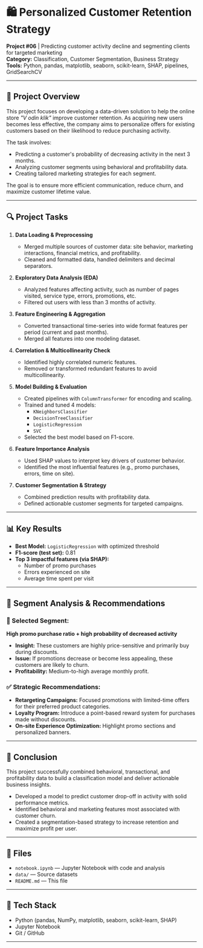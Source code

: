 # 🛍️ Personalized Customer Retention Strategy

**Project #06** | Predicting customer activity decline and segmenting clients for targeted marketing  
**Category:** Classification, Customer Segmentation, Business Strategy  
**Tools:** Python, pandas, matplotlib, seaborn, scikit-learn, SHAP, pipelines, GridSearchCV

---

## 📌 Project Overview

This project focuses on developing a data-driven solution to help the online store *"V odin klik"* improve customer retention. As acquiring new users becomes less effective, the company aims to personalize offers for existing customers based on their likelihood to reduce purchasing activity.

The task involves:
- Predicting a customer's probability of decreasing activity in the next 3 months.
- Analyzing customer segments using behavioral and profitability data.
- Creating tailored marketing strategies for each segment.

The goal is to ensure more efficient communication, reduce churn, and maximize customer lifetime value.

---

## 🔍 Project Tasks

1. **Data Loading & Preprocessing**  
   - Merged multiple sources of customer data: site behavior, marketing interactions, financial metrics, and profitability.
   - Cleaned and formatted data, handled delimiters and decimal separators.

2. **Exploratory Data Analysis (EDA)**  
   - Analyzed features affecting activity, such as number of pages visited, service type, errors, promotions, etc.
   - Filtered out users with less than 3 months of activity.

3. **Feature Engineering & Aggregation**  
   - Converted transactional time-series into wide format features per period (current and past months).
   - Merged all features into one modeling dataset.

4. **Correlation & Multicollinearity Check**  
   - Identified highly correlated numeric features.
   - Removed or transformed redundant features to avoid multicollinearity.

5. **Model Building & Evaluation**  
   - Created pipelines with `ColumnTransformer` for encoding and scaling.
   - Trained and tuned 4 models:  
     - `KNeighborsClassifier`  
     - `DecisionTreeClassifier`  
     - `LogisticRegression`  
     - `SVC`  
   - Selected the best model based on F1-score.

6. **Feature Importance Analysis**  
   - Used SHAP values to interpret key drivers of customer behavior.
   - Identified the most influential features (e.g., promo purchases, errors, time on site).

7. **Customer Segmentation & Strategy**  
   - Combined prediction results with profitability data.
   - Defined actionable customer segments for targeted campaigns.

---

## 📊 Key Results

- **Best Model:** `LogisticRegression` with optimized threshold  
- **F1-score (test set):** 0.81  
- **Top 3 impactful features (via SHAP):**  
  - Number of promo purchases  
  - Errors experienced on site  
  - Average time spent per visit  

---

## 👥 Segment Analysis & Recommendations

### 📌 Selected Segment:  
**High promo purchase ratio + high probability of decreased activity**

- **Insight:** These customers are highly price-sensitive and primarily buy during discounts.  
- **Issue:** If promotions decrease or become less appealing, these customers are likely to churn.  
- **Profitability:** Medium-to-high average monthly profit.

### ✅ Strategic Recommendations:
- **Retargeting Campaigns:** Focused promotions with limited-time offers for their preferred product categories.
- **Loyalty Program:** Introduce a point-based reward system for purchases made without discounts.
- **On-site Experience Optimization:** Highlight promo sections and personalized banners.

---

## 🧾 Conclusion

This project successfully combined behavioral, transactional, and profitability data to build a classification model and deliver actionable business insights.

- Developed a model to predict customer drop-off in activity with solid performance metrics.
- Identified behavioral and marketing features most associated with customer churn.
- Created a segmentation-based strategy to increase retention and maximize profit per user.

---

## 📁 Files

- `notebook.ipynb` — Jupyter Notebook with code and analysis  
- `data/` — Source datasets  
- `README.md` — This file  

---

## 🔧 Tech Stack

- Python (pandas, NumPy, matplotlib, seaborn, scikit-learn, SHAP)
- Jupyter Notebook
- Git / GitHub

---

